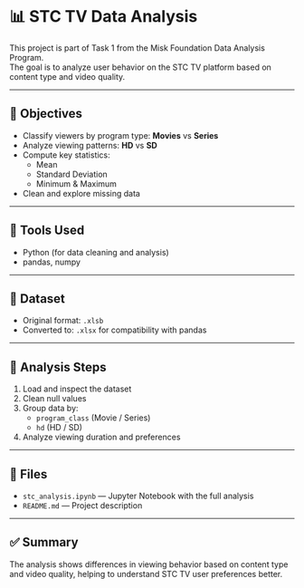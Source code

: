 # 📊 STC TV Data Analysis

This project is part of Task 1 from the Misk Foundation Data Analysis Program.  
The goal is to analyze user behavior on the STC TV platform based on content type and video quality.

---

## 🎯 Objectives

- Classify viewers by program type: **Movies** vs **Series**
- Analyze viewing patterns: **HD** vs **SD**
- Compute key statistics:
  - Mean
  - Standard Deviation
  - Minimum & Maximum
- Clean and explore missing data

---

## 🧰 Tools Used

- Python (for data cleaning and analysis)
- pandas, numpy



---

## 📂 Dataset

- Original format: `.xlsb`
- Converted to: `.xlsx` for compatibility with pandas

---

## 🧪 Analysis Steps

1. Load and inspect the dataset  
2. Clean null values  
3. Group data by:
   - `program_class` (Movie / Series)  
   - `hd` (HD / SD)  
4. Analyze viewing duration and preferences

---

## 📁 Files

- `stc_analysis.ipynb` — Jupyter Notebook with the full analysis
- `README.md` — Project description

  


---

## ✅ Summary

The analysis shows differences in viewing behavior based on content type and video quality, helping to understand STC TV user preferences better.
